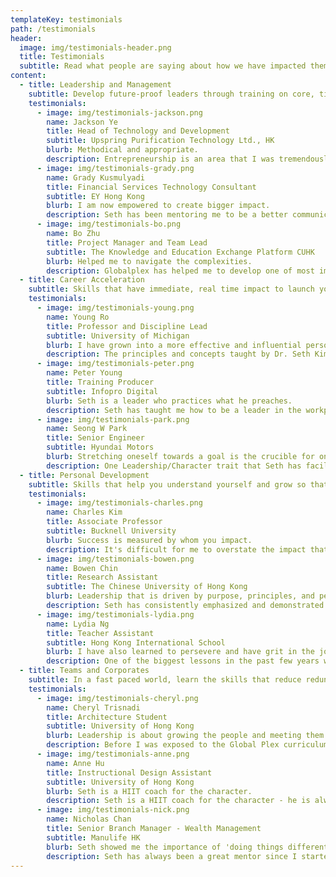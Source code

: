 ```yaml
---
templateKey: testimonials
path: /testimonials
header:
  image: img/testimonials-header.png
  title: Testimonials
  subtitle: Read what people are saying about how we have impacted them
content:
  - title: Leadership and Management
    subtitle: Develop future-proof leaders through training on core, timeless leadership skills
    testimonials:
      - image: img/testimonials-jackson.png
        name: Jackson Ye
        title: Head of Technology and Development
        subtitle: Upspring Purification Technology Ltd., HK
        blurb: Methodical and appropriate.
        description: Entrepreneurship is an area that I was tremendously influenced by. Previously, the fear of failure was always something that held me back from pursuing my dreams. From the training I receivedout making them feeling discouraged. Ultimately, it is his oratory prowess, professional yet with a personal touch, perfected into a sublime concoction, which proves so effective in leading many others, like myself, to achieve our high, I learned to overcome that fear by placing my self-worth on something greater than achievements, circumstances or people. Doing so has liberated me to explore new opportunities and endeavors that I never believe was possible.
      - image: img/testimonials-grady.png
        name: Grady Kusmulyadi
        title: Financial Services Technology Consultant
        subtitle: EY Hong Kong
        blurb: I am now empowered to create bigger impact.
        description: Seth has been mentoring me to be a better communicator in the way I interact with others. He helped me to realise how much difference it would make if I were able to effectively deliver my ideas to people. He also guided me from time to time to come up with specific next steps, so that I would always have clear direction in my personal growth. All of these have led me to grow significantly in my professional skill over the past year so that I am now empowered to create bigger impact to people in my workplace and community.
      - image: img/testimonials-bo.png
        name: Bo Zhu
        title: Project Manager and Team Lead
        subtitle: The Knowledge and Education Exchange Platform CUHK
        blurb: Helped me to navigate the complexities.
        description: Globalplex has helped me to develop one of most important skills I need to lead my team - communication. I've benefited from learning verbal and written communication, along with the critical thinking that is necessary to know the most effective timing, emphasis, and structure of how to communicate. This has helped me to navigate the complexities of a large organization and motivate the team I work with day to day.
  - title: Career Acceleration
    subtitle: Skills that have immediate, real time impact to launch your career to the next level
    testimonials:
      - image: img/testimonials-young.png
        name: Young Ro
        title: Professor and Discipline Lead
        subtitle: University of Michigan
        blurb: I have grown into a more effective and influential person as a result.
        description: The principles and concepts taught by Dr. Seth Kim at Globalplex are enriching and transforming. Over the years, I have applied many of them to different spheres of my life - character development, professional occupation, leadership skills, family life, lay ministry, relationships, education - and I have grown into a more effective and influential person as a result.
      - image: img/testimonials-peter.png
        name: Peter Young
        title: Training Producer
        subtitle: Infopro Digital
        blurb: Seth is a leader who practices what he preaches.
        description: Seth has taught me how to be a leader in the workplace. He is a leader who practices what he preaches, and the authenticity of his teachings comes to life through him living it out. I was able to carry many of his lessons on leadership into my workplace, and it has helped me to excel. He has taught me how to build my emotional intelligence and awareness for my interpersonal relationships, which has positively impacted my life.
      - image: img/testimonials-park.png
        name: Seong W Park
        title: Senior Engineer
        subtitle: Hyundai Motors
        blurb: Stretching oneself towards a goal is the crucible for one's development.
        description: One Leadership/Character trait that Seth has facilitated in me over the years is being true to who I am and standing firm for what I believe. Stretching oneself towards a goal is the crucible for one's development. Seth enables has helped me learn that lesson through successes and failures by keeping focus of the end goal.
  - title: Personal Development
    subtitle: Skills that help you understand yourself and grow so that you can then lead others
    testimonials:
      - image: img/testimonials-charles.png
        name: Charles Kim
        title: Associate Professor
        subtitle: Bucknell University
        blurb: Success is measured by whom you impact.
        description: It's difficult for me to overstate the impact that Seth Kim has on my life both professionally and personally. Through my formative years in graduate school, Seth was a mentor, teacher, and friend and through his investment in my life, I grew to be a leader. I believe one of the greatest attributes of a leader is that success is measured by whom you impact. As a professor, sometimes this impact is obscured because our greatest legacy is our students and their imprint on the world. That my role is to serve my students so that they would surpass me almost seems counterintuitive, yet I find that it motivates me to faithfulness and diligence.
      - image: img/testimonials-bowen.png
        name: Bowen Chin
        title: Research Assistant
        subtitle: The Chinese University of Hong Kong
        blurb: Leadership that is driven by purpose, principles, and people.
        description: Seth has consistently emphasized and demonstrated leadership that is driven by purpose, principles, and people. Through his mentorship, he has sought to elevate my potential by helping me identify my core motives and challenged my weaknesses and inconsistencies. And by pinpointing areas of growth and achievable next steps, Seth has helped me grow in my self-awareness and become a leader who is developing others.
      - image: img/testimonials-lydia.png
        name: Lydia Ng
        title: Teacher Assistant
        subtitle: Hong Kong International School
        blurb: I have also learned to persevere and have grit in the journey to change.
        description: One of the biggest lessons in the past few years working with Seth was to adopt the growth mindset. While everyone has strengths and weaknesses, I tend to magnify my shortcomings and linger in my failures. Seth, again and again, encourages me to accept my areas of growth and provides me with tangible next steps to see small wins in the process. Have I ever thought of giving up? Yes, I have. Nonetheless, I have also learned to persevere and have grit in the journey to change.
  - title: Teams and Corporates
    subtitle: In a fast paced world, learn the skills that reduce redundancy in teams and maximize impact
    testimonials:
      - image: img/testimonials-cheryl.png
        name: Cheryl Trisnadi
        title: Architecture Student
        subtitle: University of Hong Kong
        blurb: Leadership is about growing the people and meeting them where they are.
        description: Before I was exposed to the Global Plex curriculum, I've always thought that onboarding people to a vision is a leader's most important and difficult duty. However, after a year under GPlex's training, I realized that leadership is mostly about growing the people in our organization and meeting them where they are at so they too can pass down the vision. One training session about creating and capitalizing on teaching moments really inspired me. We were given principles on how to help people process character-exposing moments in their lives and make next steps to improve. I learned to apply this in a recycling initiative my peers and I started in our Architecture Department at university.
      - image: img/testimonials-anne.png
        name: Anne Hu
        title: Instructional Design Assistant
        subtitle: University of Hong Kong
        blurb: Seth is a HIIT coach for the character.
        description: Seth is a HIIT coach for the character - he is always maximizing on teaching moments that he observes on the spot in different situations. He helps the learner to understand why we do what we do and addresses our deeper motivations in order to excel and move forward.
      - image: img/testimonials-nick.png
        name: Nicholas Chan
        title: Senior Branch Manager - Wealth Management
        subtitle: Manulife HK
        blurb: Seth showed me the importance of 'doing things differently'.
        description: Seth has always been a great mentor since I started my career as a university graduate, especially when I switched from being a journalist to a wealth management advisor two years ago. It was not easy to be in an industry that I did not study for, which at the same time, was highly competitive. Seth showed me the importance of 'do things differently', which even if I am younger compared to my coworker, I was able to leave memorable impressions to my clients. Also, he always focused on 'the growth mindset' which keeps me motivated for a longer and greater vision instead of short-term achievements.
---
```

